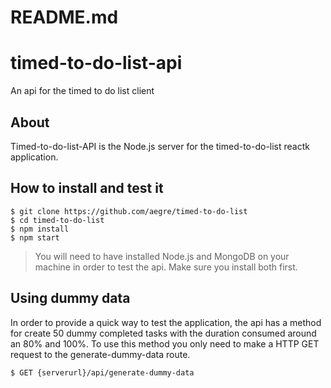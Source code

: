 
# README.md


# timed-to-do-list-api
An api for the timed to do list client

## About

Timed-to-do-list-API is the Node.js server for the timed-to-do-list reactk application. 

## How to install and test it
```
$ git clone https://github.com/aegre/timed-to-do-list
$ cd timed-to-do-list
$ npm install
$ npm start
```
> You will need to have installed Node.js and MongoDB on your machine in order to test the api. Make sure you install both first.

## Using dummy data
In order to provide a quick way to test the application, the api has a method for create 50 dummy completed tasks with the duration consumed around an 80% and 100%.
To use this method you only need to make a HTTP GET request to the  generate-dummy-data route.


```
$ GET {serverurl}/api/generate-dummy-data
```
